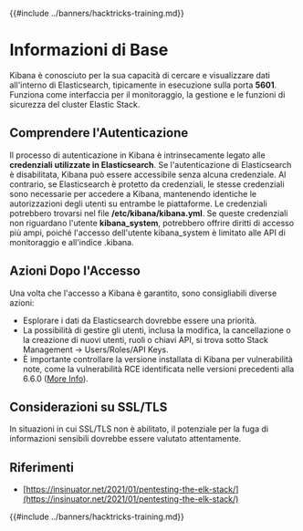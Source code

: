 {{#include ../banners/hacktricks-training.md}}

# Informazioni di Base

Kibana è conosciuto per la sua capacità di cercare e visualizzare dati all'interno di Elasticsearch, tipicamente in esecuzione sulla porta **5601**. Funziona come interfaccia per il monitoraggio, la gestione e le funzioni di sicurezza del cluster Elastic Stack.

## Comprendere l'Autenticazione

Il processo di autenticazione in Kibana è intrinsecamente legato alle **credenziali utilizzate in Elasticsearch**. Se l'autenticazione di Elasticsearch è disabilitata, Kibana può essere accessibile senza alcuna credenziale. Al contrario, se Elasticsearch è protetto da credenziali, le stesse credenziali sono necessarie per accedere a Kibana, mantenendo identiche le autorizzazioni degli utenti su entrambe le piattaforme. Le credenziali potrebbero trovarsi nel file **/etc/kibana/kibana.yml**. Se queste credenziali non riguardano l'utente **kibana_system**, potrebbero offrire diritti di accesso più ampi, poiché l'accesso dell'utente kibana_system è limitato alle API di monitoraggio e all'indice .kibana.

## Azioni Dopo l'Accesso

Una volta che l'accesso a Kibana è garantito, sono consigliabili diverse azioni:

- Esplorare i dati da Elasticsearch dovrebbe essere una priorità.
- La possibilità di gestire gli utenti, inclusa la modifica, la cancellazione o la creazione di nuovi utenti, ruoli o chiavi API, si trova sotto Stack Management -> Users/Roles/API Keys.
- È importante controllare la versione installata di Kibana per vulnerabilità note, come la vulnerabilità RCE identificata nelle versioni precedenti alla 6.6.0 ([More Info](https://insinuator.net/2021/01/pentesting-the-elk-stack/index.html#ref2)).

## Considerazioni su SSL/TLS

In situazioni in cui SSL/TLS non è abilitato, il potenziale per la fuga di informazioni sensibili dovrebbe essere valutato attentamente.

## Riferimenti

- [https://insinuator.net/2021/01/pentesting-the-elk-stack/](https://insinuator.net/2021/01/pentesting-the-elk-stack/)

{{#include ../banners/hacktricks-training.md}}
